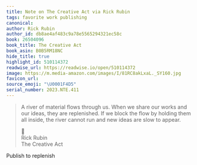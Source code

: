 ```yaml
---
title: Note on The Creative Act via Rick Rubin
tags: favorite work publishing
canonical:
author: Rick Rubin
author_id: db8ae4af483c9a78e5565294321ec58c
book: 26504096
book_title: The Creative Act
book_asin: B0B5RM18NC
hide_title: true
highlight_id: 510114372
readwise_url: https://readwise.io/open/510114372
image: https://m.media-amazon.com/images/I/81RC8akLxaL._SY160.jpg
favicon_url:
source_emoji: "\U0001F4D5"
serial_number: 2023.NTE.411
---
```

> A river of material flows through us. When we share our works and our ideas, they are replenished. If we block the flow by holding them all inside, the river cannot run and new ideas are slow to appear.
> <div class="quoteback-footer"><div class="quoteback-avatar"><span class="mini-emoji"> 📕</span></div><div class="quoteback-metadata"><div class="metadata-inner"><span style="display:none">FROM:</span><div aria-label="Rick Rubin" class="quoteback-author"> Rick Rubin</div><div aria-label="The Creative Act" class="quoteback-title"> The Creative Act</div></div></div></div>

Publish to replenish